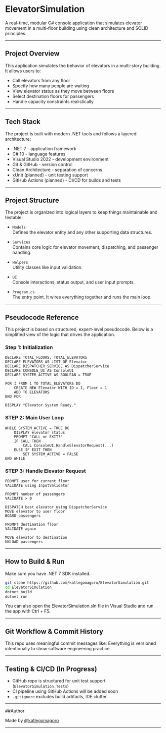 # ElevatorSimulation

A real-time, modular C# console application that simulates elevator movement in a multi-floor building using clean architecture and SOLID principles.

---

## Project Overview

This application simulates the behavior of elevators in a multi-story building. It allows users to:
- Call elevators from any floor
- Specify how many people are waiting
- View elevator status as they move between floors
- Select destination floors for passengers
- Handle capacity constraints realistically

---

## Tech Stack

The project is built with modern .NET tools and follows a layered architecture:

- .NET 7 - application framework
- C# 10 - language features
- Visual Studio 2022 - development environment
- Git & GitHub - version control
- Clean Architecture - separation of concerns
- xUnit (planned) - unit testing support
- GitHub Actions (planned) - CI/CD for builds and tests

---

## Project Structure

The project is organized into logical layers to keep things maintainable and testable:

- `Models`  
  Defines the elevator entity and any other supporting data structures.

- `Services`  
  Contains core logic for elevator movement, dispatching, and passenger handling.

- `Helpers`  
  Utility classes like input validation.

- `UI`  
  Console interactions, status output, and user input prompts.

- `Program.cs`  
  The entry point. It wires everything together and runs the main loop.

---

## Pseudocode Reference

This project is based on structured, expert-level pseudocode. Below is a simplified view of the logic that drives the application.

### Step 1: Initialization
```plaintext
DECLARE TOTAL_FLOORS, TOTAL_ELEVATORS
DECLARE ELEVATORS AS LIST OF Elevator
DECLARE DISPATCHER_SERVICE AS DispatcherService
DECLARE CONSOLE_UI AS ConsoleUI
DECLARE SYSTEM_ACTIVE AS BOOLEAN = TRUE

FOR I FROM 1 TO TOTAL_ELEVATORS DO
    CREATE NEW Elevator WITH ID = I, Floor = 1
    ADD TO ELEVATORS
END FOR

DISPLAY "Elevator System Ready."
```

### STEP 2: Main User Loop
```plaintext
WHILE SYSTEM_ACTIVE = TRUE DO
    DISPLAY elevator status
    PROMPT "CALL or EXIT?"
    IF CALL THEN
        CALL ConsoleUI.HandleElevatorRequest(...)
    ELSE IF EXIT THEN
        SET SYSTEM_ACTIVE = FALSE
END WHILE

```

### STEP 3: Handle Elevator Request
```plaintext
PROMPT user for current floor
VALIDATE using InputValidator

PROMPT number of passengers
VALIDATE > 0

DISPATCH best elevator using DispatcherService
MOVE elevator to user floor
BOARD passengers

PROMPT destination floor
VALIDATE again

MOVE elevator to destination
UNLOAD passengers
```

---

## How to Build & Run

Make sure you have .NET 7 SDK installed.

```bash
git clone https://github.com/katlegomagoro/ElevatorSimulation.git
cd ElevatorSimulation
dotnet build
dotnet run
```

You can also open the ElevatorSimulation.sln file in Visual Studio and run the app with Ctrl + F5.

---

## Git Workflow & Commit History

This repo uses meaningful commit messages like:
Everything is versioned intentionally to show software engineering practice.

---

## Testing & CI/CD (In Progress)

- GitHub repo is structured for unit test support (`ElevatorSimulation.Tests`)
- CI pipeline using GitHub Actions will be added soon
- `.gitignore` excludes build artifacts, IDE clutter

---

##Author

Made by [@katlegomagoro](https://github.com/katlegomagoro) 

---


